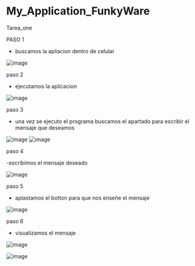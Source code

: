 # My_Application_FunkyWare
Tarea_one

PASO 1 
- buscamos la apliacion dentro de celular

![image](https://user-images.githubusercontent.com/117969818/201277684-89cf2cd0-a51b-48ed-bb84-219a2212a5fc.png)

paso 2

- ejecutamos la aplicacion 

![image](https://user-images.githubusercontent.com/117969818/201277816-44d07242-c970-4d6b-af34-5459d7688e1f.png)

paso 3

- una vez se ejecuto el programa buscamos el apartado para escribir el mensaje que deseamos

![image](https://user-images.githubusercontent.com/117969818/201278075-33a7b478-7313-495f-b28c-e75851e46108.png)
![image](https://user-images.githubusercontent.com/117969818/201278113-7b227865-3c73-4b0f-9232-354c6cf641c2.png)

paso 4 

-escribimos el mensaje deseado

![image](https://user-images.githubusercontent.com/117969818/201278286-a3068f56-b609-4937-ae71-97182ea9bfb8.png)

paso 5
- aplastamos el botton para que nos enseñe el mensaje

![image](https://user-images.githubusercontent.com/117969818/201278666-c129d27b-4aaf-4c87-836e-d5089260d32f.png)

paso 6 

- visualizamos el mensaje

![image](https://user-images.githubusercontent.com/117969818/201278873-9746cbd3-3d0d-4994-8741-fc376ec5a476.png)

![image](https://user-images.githubusercontent.com/117969818/201278914-c32569d0-d91a-4a11-a5f2-bc45a5990345.png)

